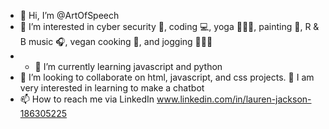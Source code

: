 - 👋 Hi, I’m @ArtOfSpeech
- 👀 I’m interested in cyber security 🔐, coding 💻, yoga 🧘🏿‍♀️, painting 🎨, R & B music 🎧, vegan cooking 🌱, and jogging 🏃🏿‍♀️
- - 🌱 I’m currently learning javascript and python
- 💞️ I’m looking to collaborate on html, javascript, and css projects. 🤖 I am very interested in learning to make a chatbot 
- 📫 How to reach me via LinkedIn www.linkedin.com/in/lauren-jackson-186305225

<!---
ArtOfSpeech/ArtOfSpeech is a ✨ special ✨ repository because its `README.md` (this file) appears on your GitHub profile.
You can click the Preview link to take a look at your changes.
--->
